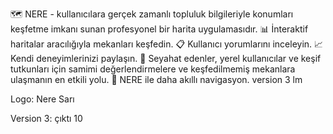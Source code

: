 🗺️ NERE - kullanıcılara gerçek zamanlı topluluk bilgileriyle konumları keşfetme imkanı sunan profesyonel bir harita uygulamasıdır.
📊 İnteraktif haritalar aracılığıyla mekanları keşfedin.
📋 Kullanıcı yorumlarını inceleyin.
📈 Kendi deneyimlerinizi paylaşın.
🌟 Seyahat edenler, yerel kullanıcılar ve keşif tutkunları için samimi değerlendirmelere ve keşfedilmemiş mekanlara ulaşmanın en etkili yolu.
🧭 NERE ile daha akıllı navigasyon.
 version 3
lm

Logo: Nere Sarı


Version 3: çıktı 10
